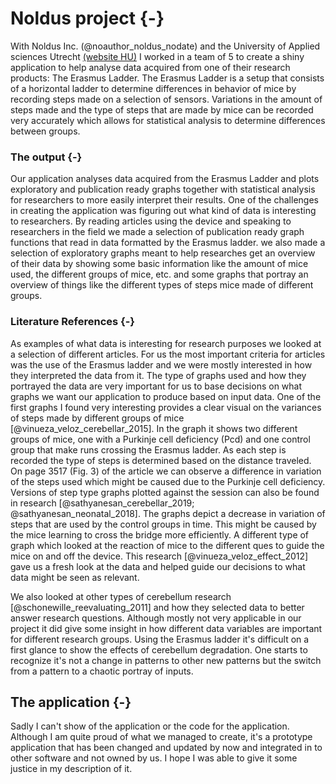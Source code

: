 # Noldus project {-}





With Noldus Inc. (@noauthor_noldus_nodate) and the University of Applied sciences Utrecht [(website HU)](https://www.hu.nl/) I worked in a team of 5 to create a shiny application to help analyse data acquired from one of their research products: The Erasmus Ladder. The Erasmus Ladder is a setup that consists of a horizontal ladder to determine differences in behavior of mice by recording steps made on a selection of sensors. Variations in the amount of steps made and the type of steps that are made by mice can be recorded very accurately which allows for statistical analysis to determine differences between groups. 

### The output {-}

Our application analyses data acquired from the Erasmus Ladder and plots exploratory and publication ready graphs together with statistical analysis for researchers to more easily interpret their results. One of the challenges in creating the application was figuring out what kind of data is interesting to researchers. By reading articles using the device and speaking to researchers in the field we made a selection of publication ready graph functions that read in data formatted by the Erasmus ladder. we also made a selection of exploratory graphs meant to help researches get an overview of their data by showing some basic information like the amount of mice used, the different groups of mice, etc. and some graphs that portray an overview of things like the different types of steps mice made of different groups. 

### Literature References {-}

As examples of what data is interesting for research purposes we looked at a selection of different articles. For us the most important criteria for articles was the use of the Erasmus ladder and we were mostly interested in how they interpreted the data from it. The type of graphs used and how they portrayed the data are very important for us to base decisions on what graphs we want our application to produce based on input data. One of the first graphs I found very interesting provides a clear visual on the variances of steps made by different groups of mice [@vinueza_veloz_cerebellar_2015]. In the graph it shows two different groups of mice, one with a Purkinje cell deficiency (Pcd) and one control group that make runs crossing the Erasmus ladder. As each step is recorded the type of steps is determined based on the distance traveled. On page 3517 (Fig. 3) of the article we can observe a difference in variation of the steps used which might be caused due to the Purkinje cell deficiency. 
Versions of step type graphs plotted against the session can also be found in research [@sathyanesan_cerebellar_2019; @sathyanesan_neonatal_2018]. The graphs depict a decrease in variation of steps that are used by the control groups in time. This might be caused by the mice learning to cross the bridge more efficiently. A different type of graph which looked at the reaction of mice to the different ques to guide the mice on and off the device. This research [@vinueza_veloz_effect_2012] gave us a fresh look at the data and helped guide our decisions to what data might be seen as relevant. 

We also looked at other types of cerebellum research [@schonewille_reevaluating_2011] and how they selected data to better answer research questions. Although mostly not very applicable in our project it did give some insight in how different data variables are important for different research groups. 
Using the Erasmus ladder it's difficult on a first glance to show the effects of cerebellum degradation. One starts to recognize it's not a change in patterns to other new patterns but the switch from a pattern to a chaotic portray of inputs. 

## The application {-}

Sadly I can't show of the application or the code for the application. Although I am quite proud of what we managed to create, it's a prototype application that has been changed and updated by now and integrated in to other software and not owned by us. I hope I was able to give it some justice in my description of it.
